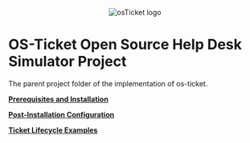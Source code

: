 <p align="center">
<img src="https://i.imgur.com/Clzj7Xs.png" alt="osTicket logo"/>
</p>

# OS-Ticket Open Source Help Desk Simulator Project
The parent project folder of the implementation of os-ticket. 

 <b>[**Prerequisites and Installation**](https://github.com/F00LIAN/osticket-prereqs)</b>
 
 <b>[**Post-Installation Configuration**](https://github.com/F00LIAN/osticket-post-install-config)</b>
 
 <b>[**Ticket Lifecycle Examples**](https://github.com/joshmadakorcc/ticket-lifecycle)</b>
